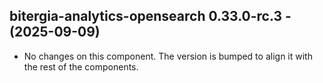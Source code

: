   ## bitergia-analytics-opensearch 0.33.0-rc.3 - (2025-09-09)
  
  * No changes on this component. The version is bumped to align it
    with the rest of the components.
